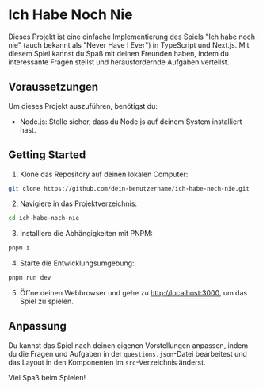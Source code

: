 # Ich Habe Noch Nie

Dieses Projekt ist eine einfache Implementierung des Spiels "Ich habe noch nie" (auch bekannt als "Never Have I Ever") in TypeScript und Next.js. Mit diesem Spiel kannst du Spaß mit deinen Freunden haben, indem du interessante Fragen stellst und herausfordernde Aufgaben verteilst.

## Voraussetzungen

Um dieses Projekt auszuführen, benötigst du:

- Node.js: Stelle sicher, dass du Node.js auf deinem System installiert hast.

## Getting Started

1. Klone das Repository auf deinen lokalen Computer:

```bash
git clone https://github.com/dein-benutzername/ich-habe-noch-nie.git
```

2. Navigiere in das Projektverzeichnis:

```bash
cd ich-habe-noch-nie
```

3. Installiere die Abhängigkeiten mit PNPM:

```bash
pnpm i
```

4. Starte die Entwicklungsumgebung:

```bash
pnpm run dev
```

5. Öffne deinen Webbrowser und gehe zu [http://localhost:3000](http://localhost:3000), um das Spiel zu spielen.

## Anpassung

Du kannst das Spiel nach deinen eigenen Vorstellungen anpassen, indem du die Fragen und Aufgaben in der `questions.json`-Datei bearbeitest und das Layout in den Komponenten im `src`-Verzeichnis änderst.

Viel Spaß beim Spielen!
